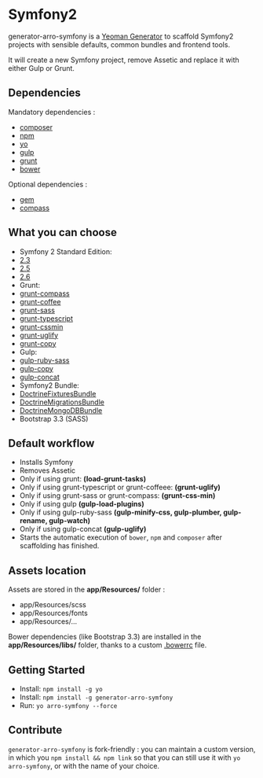 Symfony2
=====================

generator-arro-symfony is a [Yeoman Generator](http://yeoman.io/generators/) to scaffold Symfony2 projects with sensible defaults, common bundles and frontend tools.

It will create a new Symfony project, remove Assetic and replace it with either Gulp or Grunt.

## Dependencies

Mandatory dependencies :

- [composer](https://getcomposer.org/download/)
- [npm](http://nodejs.org/)
- [yo](http://yeoman.io/)
- [gulp](https://github.com/gulpjs/gulp/blob/master/docs/getting-started.md#getting-started)
- [grunt](http://gruntjs.com/getting-started)
- [bower](http://bower.io/#install-bower)

Optional dependencies :

- [gem](https://www.ruby-lang.org/en/downloads/)
- [compass](http://compass-style.org/install/)


## What you can choose

* Symfony 2 Standard Edition:
 * [2.3](https://github.com/symfony/symfony-standard/tree/2.3)
 * [2.5](https://github.com/symfony/symfony-standard/tree/2.5)
 * [2.6](https://github.com/symfony/symfony-standard/tree/2.6)
* Grunt:
 * [grunt-compass](https://github.com/gruntjs/grunt-contrib-compass)
 * [grunt-coffee](https://github.com/gruntjs/grunt-contrib-coffee)
 * [grunt-sass](https://github.com/gruntjs/grunt-contrib-sass)
 * [grunt-typescript](https://github.com/k-maru/grunt-typescript)
 * [grunt-cssmin](https://github.com/gruntjs/grunt-contrib-cssmin)
 * [grunt-uglify](https://github.com/gruntjs/grunt-contrib-uglify)
 * [grunt-copy](https://github.com/gruntjs/grunt-contrib-copy)
* Gulp:
 * [gulp-ruby-sass](https://github.com/sindresorhus/gulp-ruby-sass)
 * [gulp-copy](https://github.com/klaascuvelier/gulp-copy)
 * [gulp-concat](https://github.com/wearefractal/gulp-concat)
* Symfony2 Bundle:
 * [DoctrineFixturesBundle](https://github.com/doctrine/DoctrineFixturesBundle)
 * [DoctrineMigrationsBundle](https://github.com/doctrine/DoctrineMigrationsBundle)
 * [DoctrineMongoDBBundle](https://github.com/doctrine/DoctrineMongoDBBundle)
* Bootstrap 3.3 (SASS)

## Default workflow

* Installs Symfony
* Removes Assetic
 * Only if using grunt: **(load-grunt-tasks)**
 * Only if using grunt-typescript or grunt-coffeee: **(grunt-uglify)**
 * Only if using grunt-sass or grunt-compass: **(grunt-css-min)**
 * Only if using gulp **(gulp-load-plugins)**
 * Only if using gulp-ruby-sass **(gulp-minify-css, gulp-plumber, gulp-rename, gulp-watch)**
 * Only if using gulp-concat **(gulp-uglify)**
* Starts the automatic execution of `bower`, `npm` and `composer` after scaffolding has finished.

## Assets location

Assets are stored in the **app/Resources/** folder :

* app/Resources/scss
* app/Resources/fonts
* app/Resources/...

Bower dependencies (like Bootstrap 3.3) are installed in the **app/Resources/libs/** folder, thanks to a custom [.bowerrc](http://bower.io/docs/config/#bowerrc-specification) file.


## Getting Started

- Install: `npm install -g yo`
- Install: `npm install -g generator-arro-symfony`
- Run: `yo arro-symfony --force`

## Contribute

`generator-arro-symfony` is fork-friendly : you can maintain a custom version, in which you `npm install && npm link` so that you can still use it with `yo arro-symfony`, or with the name of your choice.
